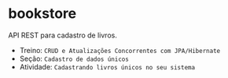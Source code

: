 # bookstore
API REST para cadastro de livros.

* Treino: `CRUD e Atualizações Concorrentes com JPA/Hibernate`
* Seção: `Cadastro de dados únicos`
* Atividade: `Cadastrando livros únicos no seu sistema`
